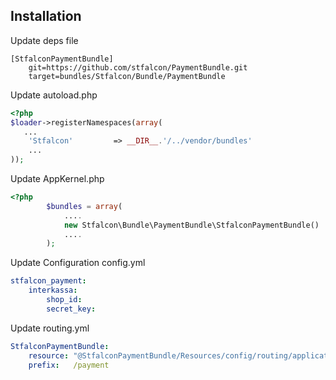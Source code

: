Installation
-----------------

Update deps file

```
[StfalconPaymentBundle]
    git=https://github.com/stfalcon/PaymentBundle.git
    target=bundles/Stfalcon/Bundle/PaymentBundle
```

Update autoload.php

```php
<?php
$loader->registerNamespaces(array(
   ...
    'Stfalcon'         => __DIR__.'/../vendor/bundles'
    ...
));
```

Update AppKernel.php

```php
<?php
        $bundles = array(
            ....
            new Stfalcon\Bundle\PaymentBundle\StfalconPaymentBundle()
            ....
        );
```

Update Configuration config.yml

```yml
stfalcon_payment:
    interkassa:
        shop_id:
        secret_key:
```

Update routing.yml

```yml
StfalconPaymentBundle:
    resource: "@StfalconPaymentBundle/Resources/config/routing/application.xml"
    prefix:   /payment
```
